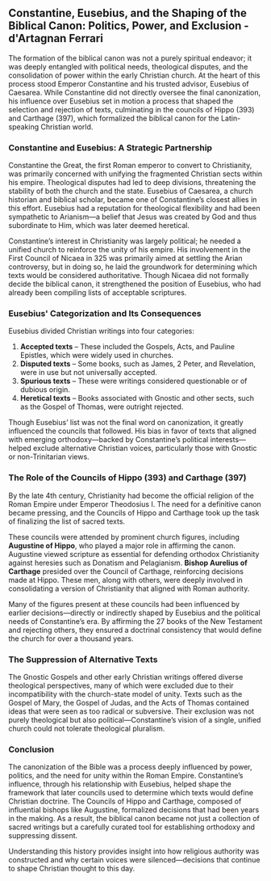 ## Constantine, Eusebius, and the Shaping of the Biblical Canon: Politics, Power, and Exclusion - d'Artagnan Ferrari

The formation of the biblical canon was not a purely spiritual endeavor; it was deeply entangled with political needs, theological disputes, and the consolidation of power within the early Christian church. At the heart of this process stood Emperor Constantine and his trusted advisor, Eusebius of Caesarea. While Constantine did not directly oversee the final canonization, his influence over Eusebius set in motion a process that shaped the selection and rejection of texts, culminating in the councils of Hippo (393) and Carthage (397), which formalized the biblical canon for the Latin-speaking Christian world.

### **Constantine and Eusebius: A Strategic Partnership**

Constantine the Great, the first Roman emperor to convert to Christianity, was primarily concerned with unifying the fragmented Christian sects within his empire. Theological disputes had led to deep divisions, threatening the stability of both the church and the state. Eusebius of Caesarea, a church historian and biblical scholar, became one of Constantine’s closest allies in this effort. Eusebius had a reputation for theological flexibility and had been sympathetic to Arianism—a belief that Jesus was created by God and thus subordinate to Him, which was later deemed heretical.

Constantine’s interest in Christianity was largely political; he needed a unified church to reinforce the unity of his empire. His involvement in the First Council of Nicaea in 325 was primarily aimed at settling the Arian controversy, but in doing so, he laid the groundwork for determining which texts would be considered authoritative. Though Nicaea did not formally decide the biblical canon, it strengthened the position of Eusebius, who had already been compiling lists of acceptable scriptures.

### **Eusebius' Categorization and Its Consequences**

Eusebius divided Christian writings into four categories:
1. **Accepted texts** – These included the Gospels, Acts, and Pauline Epistles, which were widely used in churches.
2. **Disputed texts** – Some books, such as James, 2 Peter, and Revelation, were in use but not universally accepted.
3. **Spurious texts** – These were writings considered questionable or of dubious origin.
4. **Heretical texts** – Books associated with Gnostic and other sects, such as the Gospel of Thomas, were outright rejected.

Though Eusebius’ list was not the final word on canonization, it greatly influenced the councils that followed. His bias in favor of texts that aligned with emerging orthodoxy—backed by Constantine’s political interests—helped exclude alternative Christian voices, particularly those with Gnostic or non-Trinitarian views.

### **The Role of the Councils of Hippo (393) and Carthage (397)**

By the late 4th century, Christianity had become the official religion of the Roman Empire under Emperor Theodosius I. The need for a definitive canon became pressing, and the Councils of Hippo and Carthage took up the task of finalizing the list of sacred texts.

These councils were attended by prominent church figures, including **Augustine of Hippo**, who played a major role in affirming the canon. Augustine viewed scripture as essential for defending orthodox Christianity against heresies such as Donatism and Pelagianism. **Bishop Aurelius of Carthage** presided over the Council of Carthage, reinforcing decisions made at Hippo. These men, along with others, were deeply involved in consolidating a version of Christianity that aligned with Roman authority.

Many of the figures present at these councils had been influenced by earlier decisions—directly or indirectly shaped by Eusebius and the political needs of Constantine’s era. By affirming the 27 books of the New Testament and rejecting others, they ensured a doctrinal consistency that would define the church for over a thousand years.

### **The Suppression of Alternative Texts**

The Gnostic Gospels and other early Christian writings offered diverse theological perspectives, many of which were excluded due to their incompatibility with the church-state model of unity. Texts such as the Gospel of Mary, the Gospel of Judas, and the Acts of Thomas contained ideas that were seen as too radical or subversive. Their exclusion was not purely theological but also political—Constantine’s vision of a single, unified church could not tolerate theological pluralism.

### **Conclusion**

The canonization of the Bible was a process deeply influenced by power, politics, and the need for unity within the Roman Empire. Constantine’s influence, through his relationship with Eusebius, helped shape the framework that later councils used to determine which texts would define Christian doctrine. The Councils of Hippo and Carthage, composed of influential bishops like Augustine, formalized decisions that had been years in the making. As a result, the biblical canon became not just a collection of sacred writings but a carefully curated tool for establishing orthodoxy and suppressing dissent.

Understanding this history provides insight into how religious authority was constructed and why certain voices were silenced—decisions that continue to shape Christian thought to this day.

